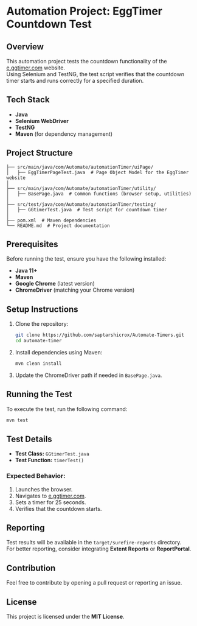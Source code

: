 # Automation Project: EggTimer Countdown Test

## Overview

This automation project tests the countdown functionality of the [e.ggtimer.com](https://e.ggtimer.com) website.  
Using Selenium and TestNG, the test script verifies that the countdown timer starts and runs correctly for a specified duration.

## Tech Stack

- **Java**
- **Selenium WebDriver**
- **TestNG**
- **Maven** (for dependency management)

## Project Structure

```
├── src/main/java/com/Automate/automationTimer/uiPage/
│   ├── EggTimerPageTest.java  # Page Object Model for the EggTimer website
│
├── src/main/java/com/Automate/automationTimer/utility/
│   ├── BasePage.java  # Common functions (browser setup, utilities)
│
├── src/test/java/com/Automate/automationTimer/testing/
│   ├── GGtimerTest.java  # Test script for countdown timer
│
├── pom.xml  # Maven dependencies
└── README.md  # Project documentation
```

## Prerequisites

Before running the test, ensure you have the following installed:

- **Java 11+**
- **Maven**
- **Google Chrome** (latest version)
- **ChromeDriver** (matching your Chrome version)

## Setup Instructions

1. Clone the repository:
   ```sh
   git clone https://github.com/saptarshicrox/Automate-Timers.git
   cd automate-timer
   ```

2. Install dependencies using Maven:
   ```sh
   mvn clean install
   ```

3. Update the ChromeDriver path if needed in `BasePage.java`.

## Running the Test

To execute the test, run the following command:

```sh
mvn test
```

## Test Details

- **Test Class:** `GGtimerTest.java`
- **Test Function:** `timerTest()`

### Expected Behavior:

1. Launches the browser.
2. Navigates to [e.ggtimer.com](https://e.ggtimer.com).
3. Sets a timer for 25 seconds.
4. Verifies that the countdown starts.

## Reporting

Test results will be available in the `target/surefire-reports` directory.  
For better reporting, consider integrating **Extent Reports** or **ReportPortal**.

## Contribution

Feel free to contribute by opening a pull request or reporting an issue.

## License

This project is licensed under the **MIT License**.